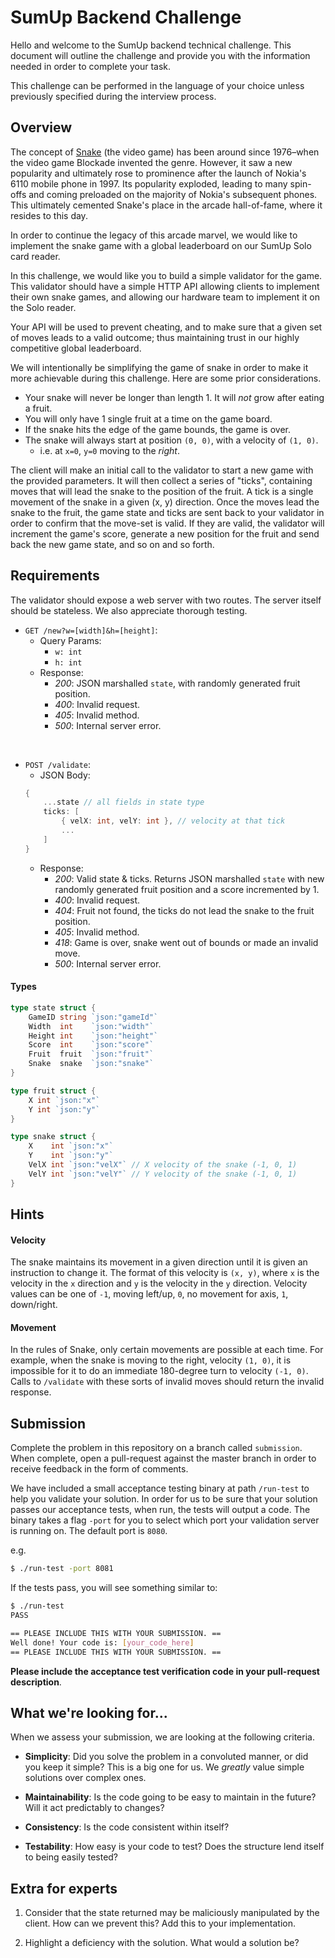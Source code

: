 # SumUp Backend Challenge

Hello and welcome to the SumUp backend technical challenge. This document will
outline the challenge and provide you with the information needed in order to
complete your task.

This challenge can be performed in the language of your choice unless previously
specified during the interview process. 

## Overview

The concept of [Snake](https://en.wikipedia.org/wiki/Snake_(video_game_genre))
(the video game) has been around since 1976–when the video game Blockade
invented the genre. However, it saw a new popularity and ultimately rose to
prominence after the launch of Nokia's 6110 mobile phone in 1997. Its popularity
exploded, leading to many spin-offs and coming preloaded on the majority of
Nokia's subsequent phones. This ultimately cemented Snake's place in the arcade
hall-of-fame, where it resides to this day.

In order to continue the legacy of this arcade marvel, we would like to
implement the snake game with a global leaderboard on our SumUp Solo card
reader.

In this challenge, we would like you to build a simple validator for the game.
This validator should have a simple HTTP API allowing clients to implement their
own snake games, and allowing our hardware team to implement it on the Solo
reader.

Your API will be used to prevent cheating, and to make sure that a given set of
moves leads to a valid outcome; thus maintaining trust in our highly competitive
global leaderboard.

We will intentionally be simplifying the game of snake in order to make it more
achievable during this challenge. Here are some prior considerations.

- Your snake will never be longer than length 1. It will *not* grow after eating
    a fruit.
- You will only have 1 single fruit at a time on the game board.
- If the snake hits the edge of the game bounds, the game is over.
- The snake will always start at position `(0, 0)`, with a velocity of `(1, 0)`.
    - i.e. at `x=0`, `y=0` moving to the *right*.

The client will make an initial call to the validator to start a new game with
the provided parameters. It will then collect a series of "ticks", containing
moves that will lead the snake to the position of the fruit. A tick is a single
movement of the snake in a given (x, y) direction. Once the moves lead the snake
to the fruit, the game state and ticks are sent back to your validator in order
to confirm that the move-set is valid. If they are valid, the validator will
increment the game's score, generate a new position for the fruit and send back
the new game state, and so on and so forth.

## Requirements

The validator should expose a web server with two routes. The server itself
should be stateless. We also appreciate thorough testing.

- `GET /new?w=[width]&h=[height]`:
    - Query Params:
        - `w: int`
        - `h: int`
    - Response:
        - *200*: JSON marshalled `state`, with randomly generated fruit
            position.
        - *400*: Invalid request.
        - *405*: Invalid method.
        - *500*: Internal server error.

<br />

- `POST /validate`: 
    - JSON Body:
    ```go
    {
        ...state // all fields in state type
        ticks: [
            { velX: int, velY: int }, // velocity at that tick
            ...
        ]
    }
    ```
    - Response:
        - *200*: Valid state & ticks. Returns JSON marshalled `state` with new
            randomly generated fruit position and a score incremented by 1.
        - *400*: Invalid request.
        - *404*: Fruit not found, the ticks do not lead the snake to the fruit
            position.
        - *405*: Invalid method.
        - *418*: Game is over, snake went out of bounds or made an invalid move. 
        - *500*: Internal server error.

#### Types
```go
type state struct {
	GameID string `json:"gameId"`
	Width  int    `json:"width"`
	Height int    `json:"height"`
	Score  int    `json:"score"`
	Fruit  fruit  `json:"fruit"`
	Snake  snake  `json:"snake"`
}

type fruit struct {
	X int `json:"x"`
	Y int `json:"y"`
}

type snake struct {
	X    int `json:"x"`
	Y    int `json:"y"`
	VelX int `json:"velX"` // X velocity of the snake (-1, 0, 1)
	VelY int `json:"velY"` // Y velocity of the snake (-1, 0, 1)
}
```

## Hints

#### Velocity

The snake maintains its movement in a given direction until it is given an
instruction to change it. The format of this velocity is `(x, y)`, where `x` is
the velocity in the `x` direction and `y` is the velocity in the `y` direction.
Velocity values can be one of `-1`, moving left/up, `0`, no movement for axis,
`1`, down/right. 

#### Movement

In the rules of Snake, only certain movements are possible at each time. For
example, when the snake is moving to the right, velocity `(1, 0)`, it is
impossible for it to do an immediate 180-degree turn to velocity `(-1, 0)`.
Calls to `/validate` with these sorts of invalid moves should return the invalid
response. 

## Submission

Complete the problem in this repository on a branch called `submission`. When
complete, open a pull-request against the master branch in order to receive
feedback in the form of comments.

We have included a small acceptance testing binary at path `/run-test` to help
you validate your solution. In order for us to be sure that your solution passes
our acceptance tests, when run, the tests will output a code. The binary takes a
flag `-port` for you to select which port your validation server is running on.
The default port is `8080`.

e.g.
```bash
$ ./run-test -port 8081
```

If the tests pass, you will see something similar to:

```bash
$ ./run-test
PASS

== PLEASE INCLUDE THIS WITH YOUR SUBMISSION. ==
Well done! Your code is: [your_code_here] 
== PLEASE INCLUDE THIS WITH YOUR SUBMISSION. ==
```

**Please include the acceptance test verification code in your pull-request
description**.

## What we're looking for...

When we assess your submission, we are looking at the following criteria.

- **Simplicity**: Did you solve the problem in a convoluted manner, or did you
    keep it simple? This is a big one for us. We *greatly* value simple
    solutions over complex ones.

- **Maintainability**: Is the code going to be easy to maintain in the future?
    Will it act predictably to changes?

- **Consistency**: Is the code consistent within itself?

- **Testability**: How easy is your code to test? Does the structure lend itself
    to being easily tested?

## Extra for experts

1. Consider that the state returned may be maliciously manipulated by the
   client. How can we prevent this? Add this to your implementation.

2. Highlight a deficiency with the solution. What would a solution be?

